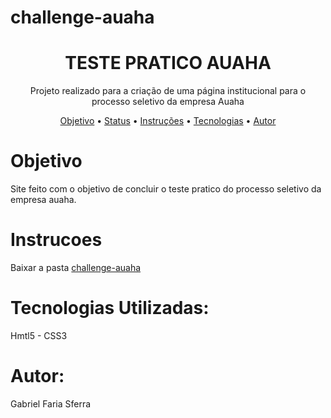 # challenge-auaha
<h1 align="center">TESTE PRATICO AUAHA</h1>
<p align="center">Projeto realizado para a criação de uma página institucional para o processo seletivo da empresa Auaha</p>
<p align="center">
<a href="#objetivo">Objetivo</a> •
<a href="status">Status</a> • 
<a href="#instrucoes">Instruções</a> • 
<a href="#tecnologias">Tecnologias</a> • 
<a href="#autor">Autor</a> 
</p>
<div id="objetivo">
  <h1>Objetivo</h1>
  <p>Site feito com o objetivo de concluir o teste pratico do processo seletivo da empresa auaha.</p>
<div id="instrucoes">
  <h1>Instrucoes</h1>
  <p>Baixar a pasta <a href="https://github.com/Hyperzinhu/challenge-auaha/tree/main/challenge-auaha">challenge-auaha</a></p>
<div id="tecnologias">
  <h1>Tecnologias Utilizadas:</h1>
  <p>Hmtl5 - CSS3
<div id="autor">
  <h1>Autor:</h1>
  <p>Gabriel Faria Sferra </p>
